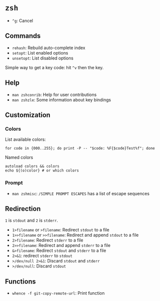 # `zsh`

- `^g`: Cancel

## Commands

- `rehash`: Rebuild auto-complete index
- `setopt`: List enabled options
- `unsetopt`: List disabled options

Simple way to get a key code: hit `^v` then the key.

## Help

- `man zshconrib`: Help for user contributions
- `man zshzle`: Some information about key bindings

## Customization

### Colors

List available colors:

	for code in {000..255}; do print -P -- "$code: %F{$code}Test%f"; done

Named colors

	autoload colors && colors
	echo ${(o)color} # or which colors

### Prompt

- `man zshmisc`: `/SIMPLE PROMPT ESCAPES` has a list of escape sequences

## Redirection

`1` is `stdout` and `2` is `stderr`.

- `1>filename` or `>filename`: Redirect `stdout` to a file
- `1>>filename` or `>>filename`: Redirect and append `stdout` to a file
- `2>filename`: Redirect `stderr` to a file
- `2>>filename`: Redirect and append `stderr` to a file
- `&>filename`: Redirect `stdout` and `stderr` to a file
- `2>&1`: redirect `stderr` to `stdout`
- `>/dev/null 2>&1`: Discard `stdout` and `stderr`
- `>/dev/null`: Discard `stdout`

## Functions

- `whence -f git-copy-remote-url`: Print function
